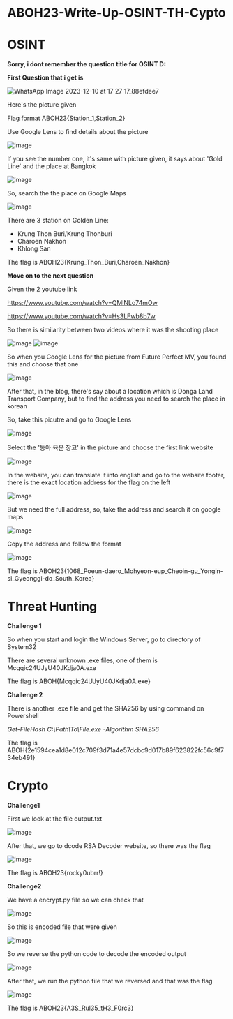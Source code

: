 # ABOH23-Write-Up-OSINT-TH-Cypto

# OSINT

**Sorry, i dont remember the question title for OSINT D:**

**First Question that i get is**

![WhatsApp Image 2023-12-10 at 17 27 17_88efdee7](https://github.com/ZubayrYayYay/ABOH23-Write-Up-OSINT-TH-Cypto/assets/125542852/d7547050-ea59-4839-b6c4-a4e0f1387978)

Here's the picture given

Flag format ABOH23{Station_1,Station_2}

Use Google Lens to find details about the picture

![image](https://github.com/ZubayrYayYay/ABOH23-Write-Up-OSINT-TH-Cypto/assets/125542852/bccd44b7-7702-4884-b3f5-6dafc1cc1dab)

If you see the number one, it's same with picture given, it says about 'Gold Line' and the place at Bangkok

![image](https://github.com/ZubayrYayYay/ABOH23-Write-Up-OSINT-TH-Cypto/assets/125542852/6dc2a82e-5f58-491e-8e2a-baeb6463360c)

So, search the the place on Google Maps

![image](https://github.com/ZubayrYayYay/ABOH23-Write-Up-OSINT-TH-Cypto/assets/125542852/351be077-caff-446d-9e7b-be802195539c)

There are 3 station on Golden Line:

- Krung Thon Buri/Krung Thonburi
- Charoen Nakhon
- Khlong San

The flag is ABOH23{Krung_Thon_Buri,Charoen_Nakhon}

**Move on to the next question**

Given the 2 youtube link

https://www.youtube.com/watch?v=QMlNLo74mOw

https://www.youtube.com/watch?v=Hs3LFwb8b7w

So there is similarity between two videos where it was the shooting place

![image](https://github.com/ZubayrYayYay/ABOH23-Write-Up-OSINT-TH-Cypto/assets/125542852/aa37257d-8aef-4d6a-9007-0562b37ca434)
![image](https://github.com/ZubayrYayYay/ABOH23-Write-Up-OSINT-TH-Cypto/assets/125542852/1d8a7b81-00fe-442d-87b5-c8e07248ac3d)

So when you Google Lens for the picture from Future Perfect MV, you found this and choose that one

![image](https://github.com/ZubayrYayYay/ABOH23-Write-Up-OSINT-TH-Cypto/assets/125542852/2d3649f6-1ddf-4189-ab50-4679e3c669a5)

After that, in the blog, there's say about a location which is Donga Land Transport Company, but to find the address you need to search the place in korean

So, take this picutre and go to Google Lens

![image](https://github.com/ZubayrYayYay/ABOH23-Write-Up-OSINT-TH-Cypto/assets/125542852/3ee08ad8-1386-4ba4-8a84-72d7fc6354da)

Select the '동아 육운 창고' in the picture and choose the first link website

![image](https://github.com/ZubayrYayYay/ABOH23-Write-Up-OSINT-TH-Cypto/assets/125542852/f7bc7a03-fedf-44c8-af85-0c45ef9cca62)

In the website, you can translate it into english and go to the website footer, there is the exact location address for the flag on the left

![image](https://github.com/ZubayrYayYay/ABOH23-Write-Up-OSINT-TH-Cypto/assets/125542852/223ad77a-b002-47f3-abb3-49a64347a684)

But we need the full address, so, take the address and search it on google maps

![image](https://github.com/ZubayrYayYay/ABOH23-Write-Up-OSINT-TH-Cypto/assets/125542852/c50e8b1b-2871-4186-aad1-f837895f3969)

Copy the address and follow the format

![image](https://github.com/ZubayrYayYay/ABOH23-Write-Up-OSINT-TH-Cypto/assets/125542852/8e035290-8a20-4bce-a6a0-565991c27a4b)

The flag is ABOH23{1068_Poeun-daero_Mohyeon-eup_Cheoin-gu_Yongin-si_Gyeonggi-do_South_Korea}

# Threat Hunting

**Challenge 1**

So when you start and login the Windows Server, go to directory of System32

There are several unknown .exe files, one of them is Mcqqic24UJyU40JKdja0A.exe

The flag is ABOH{Mcqqic24UJyU40JKdja0A.exe}

**Challenge 2**

There is another .exe file and get the SHA256 by using command on Powershell

*Get-FileHash C:\Path\To\File.exe -Algorithm SHA256*

The flag is ABOH{2e1594cea1d8e012c709f3d71a4e57dcbc9d017b89f623822fc56c9f734eb491}

# Crypto

**Challenge1**

First we look at the file output.txt

![image](https://github.com/ZubayrYayYay/ABOH23-Write-Up-OSINT-TH-Cypto/assets/125542852/70a10bb3-f632-41f0-8f1b-3f3eb172badc)

After that, we go to dcode RSA Decoder website, so there was the flag

![image](https://github.com/ZubayrYayYay/ABOH23-Write-Up-OSINT-TH-Cypto/assets/125542852/3d248168-4da9-414e-aeb9-ef09a5f852dd)

The flag is ABOH23{rocky0ubrr!}

**Challenge2**

We have a encrypt.py file so we can check that


![image](https://github.com/ZubayrYayYay/ABOH23-Write-Up-OSINT-TH-Cypto/assets/125542852/c7183d8b-704e-4d19-9b5e-54426fa32070)

So this is encoded file that were given

![image](https://github.com/ZubayrYayYay/ABOH23-Write-Up-OSINT-TH-Cypto/assets/125542852/c5571ff1-46f9-485f-9a06-8558a0b0429e)

So we reverse the python code to decode the encoded output

![image](https://github.com/ZubayrYayYay/ABOH23-Write-Up-OSINT-TH-Cypto/assets/125542852/e4420adf-d2fc-48ea-b522-ed666773edef)

After that, we run the python file that we reversed and that was the flag

![image](https://github.com/ZubayrYayYay/ABOH23-Write-Up-OSINT-TH-Cypto/assets/125542852/9e9d0322-8688-46a9-b766-4e08ae880452)

The flag is ABOH23{A3S_Rul35_tH3_F0rc3}
